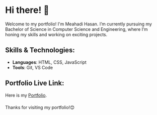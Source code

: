 # Hi there! 👋

Welcome to my portfolio! I'm Meahadi Hasan. I’m currently pursuing my Bachelor of Science in Computer Science and Engineering, where I’m honing my skills and working on exciting projects.

## Skills & Technologies:

- **Languages**: HTML, CSS, JavaScript
- **Tools**: Git, VS Code

## Portfolio Live Link:

Here is my [Portfolio](https://meahadi-hasan.github.io/portfolio).

###
Thanks for visiting my portfolio!😊
